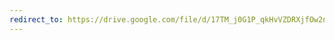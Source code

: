 ```yaml
---
redirect_to: https://drive.google.com/file/d/17TM_j0G1P_qkHvVZDRXjfOw2nkaEmmA-/view?usp=drivesdk
---
```

